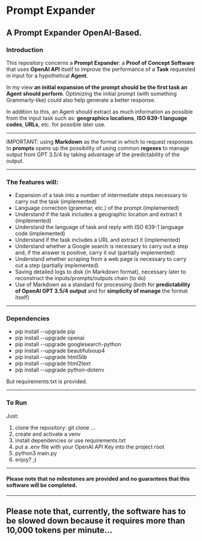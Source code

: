 # Prompt Expander

## A Prompt Expander OpenAI-Based.

### Introduction
This repository concerns a **Prompt Expander**: a **Proof of Concept Software** that uses **OpenAI API** itself to improve the performance of a **Task** requested in input for a hypothetical **Agent**.

In my view **an initial expansion of the prompt should be the first task an Agent should perform**. Optimizing the initial prompt (with something Grammarly-like) could also help generate a better response.

In addition to this, an Agent should extract as much information as possible from the input task such as: **geographics locations**, **ISO 639-1 language codes**, **URLs**, etc. for possible later use.

---

IMPORTANT: using **Markdown** as the format in which to request responses to **prompts** opens up the possibility of using common **regexes** to manage output from GPT 3.5/4 by taking advantage of the predictability of the output.

---

### The features will:
- Expansion of a task into a number of intermediate steps necessary to carry out the task (implemented)
- Language correction (grammar, etc.) of the prompt (implemented)
- Understand if the task includes a geographic location and extract it (implemented)
- Understand the language of task and reply with ISO 639-1 language code (implemented)
- Understand if the task includes a URL and extract it (implemented)
- Understand whether a Google search is necessary to carry out a step and, if the answer is positive, carry it out (partially implemented)
- Understand whether scraping from a web page is necessary to carry out a step (partially implemented)
- Saving detailed logs to disk (in Markdown format), necessary later to reconstruct the inputs/prompts/outputs chain (to do)
- Use of Markdown as a standard for processing (both for **predictability of OpenAI GPT 3.5/4 output** and for **simplicity of manage** the format itself)

---

### Dependencies
- pip install --upgrade pip
- pip install --upgrade openai
- pip install --upgrade googlesearch-python
- pip install --upgrade beautifulsoup4
- pip install --upgrade html5lib
- pip install --upgrade html2text
- pip install --upgrade python-dotenv

But requirements.txt is provided.

---

### To Run
Just:
1) clone the repository: git clone ...
2) create and activate a venv
3) install dependencies or use requirements.txt
4) put a .env file with your OpenAI API Key into the project root
5) python3 main.py
6) enjoy? ;)

---

#### Please note that no milestones are provided and no guarantees that this software will be completed.

---

## Please note that, currently, the software has to be slowed down because it requires more than 10,000 tokens per minute...

